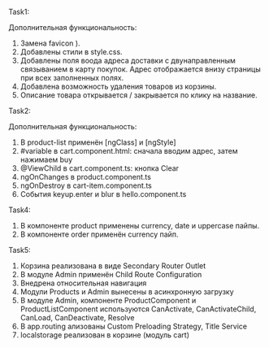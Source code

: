 Task1:

Дополнительная функциональность:

1. Замена favicon ).
2. Добавлены стили в style.css.
3. Добавлены поля воода адреса доставки с двунаправленным связыванием в карту покупок. Адрес отображается внизу страницы при всех заполненных полях.
4. Добавлена возможность удаления товаров из корзины.
5. Описание товара открывается / закрывается по клику на название.



Task2:

Дополнительная функциональность:

1. В product-list применён [ngClass] и [ngStyle]
2. #variable в cart.component.html: сначала вводим адрес, затем нажимаем buy
3. @ViewChild в cart.component.ts: кнопка Clear
4. ngOnChanges в product.component.ts
5. ngOnDestroy в cart-item.component.ts
6. События keyup.enter и blur в hello.component.ts



Task4:

1. В компоненте product применены currency, date и uppercase пайпы.
2. В компоненте order применён currency пайп.



Task5:

1. Корзина реализована в виде Secondary Router Outlet
2. В модуле Admin применён Child Route Configuration
3. Внедрена относительная навигация
4. Модули Products и Admin вынесены в асинхронную загрузку
5. В модуле Admin, компоненте ProductComponent и ProductListComponent используются CanActivate, CanActivateChild, CanLoad, CanDeactivate, Resolve
6. В app.routing ализованы Custom Preloading Strategy, Title Service
7. localstorage реализован в корзине (модуль cart)